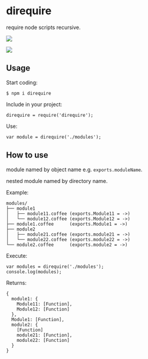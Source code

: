 # direquire

  require node scripts recursive.

  ![](https://nodei.co/npm/direquire.png)

  ![](https://travis-ci.org/geta6/direquire.png)


## Usage

  Start coding:

    $ npm i direquire

  Include in your project:

    direquire = require('direquire');

  Use:

    var module = direquire('./modules');


## How to use

  module named by object name e.g. `exports.moduleName`.

  nested module named by directory name.

  Example:

    modules/
    ├── module1
    │   ├── module11.coffee (exports.Module11 = ->)
    │   └── module12.coffee (exports.Module12 = ->)
    ├── module1.coffee      (exports.Module1 = ->)
    ├── module2
    │   ├── module21.coffee (exports.module21 = ->)
    │   └── module22.coffee (exports.module22 = ->)
    └── module2.coffee      (exports.module2 = ->)

  Execute:

    var modules = direquire('./modules');
    console.log(modules);

  Returns:

    {
      module1: {
        Module11: [Function],
        Module12: [Function]
      },
      Module1: [Function],
      module2: {
        [Function]
        module21: [Function],
        module22: [Function]
      }
    }
